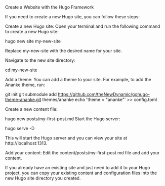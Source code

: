 Create a Website with the Hugo Framework

If you need to create a new Hugo site, you can follow these steps:

Create a new Hugo site: Open your terminal and run the following command to create a new Hugo site:

hugo new site my-new-site

Replace my-new-site with the desired name for your site.

Navigate to the new site directory:

cd my-new-site

Add a theme: You can add a theme to your site. For example, to add the Ananke theme, run:

git init
git submodule add https://github.com/theNewDynamic/gohugo-theme-ananke.git themes/ananke
echo 'theme = "ananke"' >> config.toml

Create a new content file:

hugo new posts/my-first-post.md
Start the Hugo server:

hugo serve -D

This will start the Hugo server and you can view your site at http://localhost:1313.

Add your content: Edit the content/posts/my-first-post.md file and add your content.

If you already have an existing site and just need to add it to your Hugo project, you can copy your existing content and configuration files into the new Hugo site directory you created.